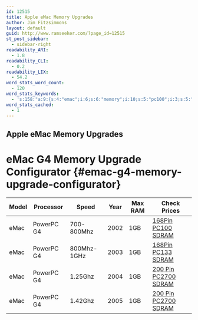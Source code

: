 ```yaml
---
id: 12515
title: Apple eMac Memory Upgrades
author: Jim Fitzsimmons
layout: default
guid: http://www.ramseeker.com/?page_id=12515
st_post_sidebar:
  - sidebar-right
readability_ARI:
  - 1.8
readability_CLI:
  - 0.2
readability_LIX:
  - 54.2
word_stats_word_count:
  - 120
word_stats_keywords:
  - 's:158:"a:9:{s:4:"emac";i:6;s:6:"memory";i:10;s:5:"pc100";i:3;s:5:"sdram";i:12;s:8:"upgrades";i:8;s:5:"pc133";i:3;s:6:"pc2700";i:4;s:7:"powerpc";i:4;s:5:"table";i:4;}";'
word_stats_cached:
  - 1
---
```


## Apple eMac Memory Upgrades



# eMac G4 Memory Upgrade Configurator {#emac-g4-memory-upgrade-configurator}

| Model | Processor  | Speed       | Year | Max RAM | Check Prices              |
| ----- | ---------- | ----------- | ---- | ------- | ------------------------- |
| eMac  | PowerPC G4 | 700-800Mhz  | 2002 | 1GB     | [168Pin PC100 SDRAM][1]   |
| eMac  | PowerPC G4 | 800Mhz-1GHz | 2003 | 1GB     | [168Pin PC133 SDRAM][1]   |
| eMac  | PowerPC G4 | 1.25Ghz     | 2004 | 1GB     | [200 Pin PC2700 SDRAM][2] |
| eMac  | PowerPC G4 | 1.42Ghz     | 2005 | 1GB     | [200 Pin PC2700 SDRAM][2] |



 [1]: http://amzn.to/1MV1aZ4
 [2]: http://amzn.to/1qvIMfG
